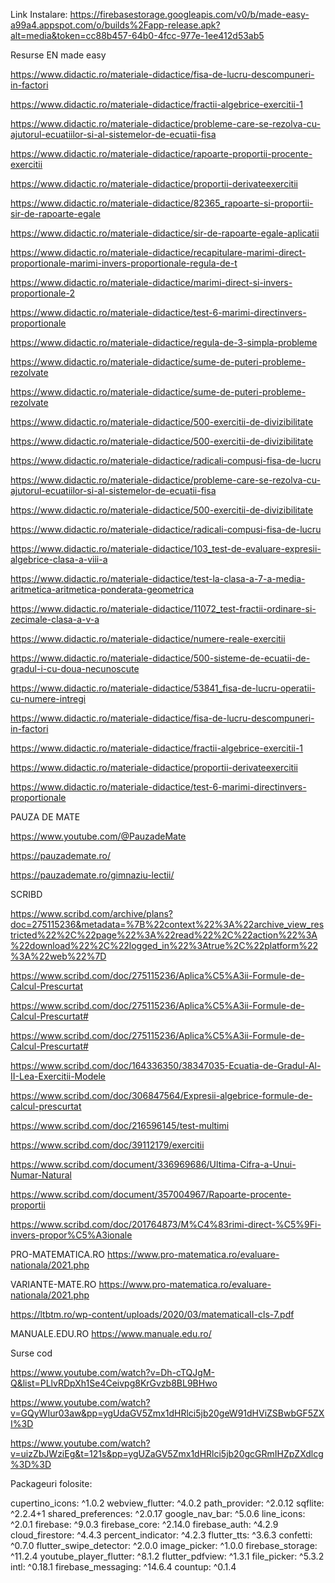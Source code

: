 Link Instalare: https://firebasestorage.googleapis.com/v0/b/made-easy-a99a4.appspot.com/o/builds%2Fapp-release.apk?alt=media&token=cc88b457-64b0-4fcc-977e-1ee412d53ab5


Resurse EN made easy

https://www.didactic.ro/materiale-didactice/fisa-de-lucru-descompuneri-in-factori

https://www.didactic.ro/materiale-didactice/fractii-algebrice-exercitii-1

https://www.didactic.ro/materiale-didactice/probleme-care-se-rezolva-cu-ajutorul-ecuatiilor-si-al-sistemelor-de-ecuatii-fisa


https://www.didactic.ro/materiale-didactice/rapoarte-proportii-procente-exercitii


https://www.didactic.ro/materiale-didactice/proportii-derivateexercitii

https://www.didactic.ro/materiale-didactice/82365_rapoarte-si-proportii-sir-de-rapoarte-egale


https://www.didactic.ro/materiale-didactice/sir-de-rapoarte-egale-aplicatii


https://www.didactic.ro/materiale-didactice/recapitulare-marimi-direct-proportionale-marimi-invers-proportionale-regula-de-t


https://www.didactic.ro/materiale-didactice/marimi-direct-si-invers-proportionale-2


https://www.didactic.ro/materiale-didactice/test-6-marimi-directinvers-proportionale

https://www.didactic.ro/materiale-didactice/regula-de-3-simpla-probleme

https://www.didactic.ro/materiale-didactice/sume-de-puteri-probleme-rezolvate


https://www.didactic.ro/materiale-didactice/sume-de-puteri-probleme-rezolvate

https://www.didactic.ro/materiale-didactice/500-exercitii-de-divizibilitate

https://www.didactic.ro/materiale-didactice/500-exercitii-de-divizibilitate

https://www.didactic.ro/materiale-didactice/radicali-compusi-fisa-de-lucru

https://www.didactic.ro/materiale-didactice/probleme-care-se-rezolva-cu-ajutorul-ecuatiilor-si-al-sistemelor-de-ecuatii-fisa


https://www.didactic.ro/materiale-didactice/500-exercitii-de-divizibilitate


https://www.didactic.ro/materiale-didactice/radicali-compusi-fisa-de-lucru

https://www.didactic.ro/materiale-didactice/103_test-de-evaluare-expresii-algebrice-clasa-a-viii-a

https://www.didactic.ro/materiale-didactice/test-la-clasa-a-7-a-media-aritmetica-aritmetica-ponderata-geometrica

https://www.didactic.ro/materiale-didactice/11072_test-fractii-ordinare-si-zecimale-clasa-a-v-a

https://www.didactic.ro/materiale-didactice/numere-reale-exercitii

https://www.didactic.ro/materiale-didactice/500-sisteme-de-ecuatii-de-gradul-i-cu-doua-necunoscute

https://www.didactic.ro/materiale-didactice/53841_fisa-de-lucru-operatii-cu-numere-intregi


https://www.didactic.ro/materiale-didactice/fisa-de-lucru-descompuneri-in-factori

https://www.didactic.ro/materiale-didactice/fractii-algebrice-exercitii-1


https://www.didactic.ro/materiale-didactice/proportii-derivateexercitii

https://www.didactic.ro/materiale-didactice/test-6-marimi-directinvers-proportionale


PAUZA DE MATE


https://www.youtube.com/@PauzadeMate

https://pauzademate.ro/

https://pauzademate.ro/gimnaziu-lectii/



SCRIBD

https://www.scribd.com/archive/plans?doc=275115236&metadata=%7B%22context%22%3A%22archive_view_restricted%22%2C%22page%22%3A%22read%22%2C%22action%22%3A%22download%22%2C%22logged_in%22%3Atrue%2C%22platform%22%3A%22web%22%7D


https://www.scribd.com/doc/275115236/Aplica%C5%A3ii-Formule-de-Calcul-Prescurtat

https://www.scribd.com/doc/275115236/Aplica%C5%A3ii-Formule-de-Calcul-Prescurtat#

https://www.scribd.com/doc/275115236/Aplica%C5%A3ii-Formule-de-Calcul-Prescurtat#


https://www.scribd.com/doc/164336350/38347035-Ecuatia-de-Gradul-Al-II-Lea-Exercitii-Modele

https://www.scribd.com/doc/306847564/Expresii-algebrice-formule-de-calcul-prescurtat

https://www.scribd.com/doc/216596145/test-multimi


https://www.scribd.com/doc/39112179/exercitii


https://www.scribd.com/document/336969686/Ultima-Cifra-a-Unui-Numar-Natural

https://www.scribd.com/document/357004967/Rapoarte-procente-proportii

https://www.scribd.com/doc/201764873/M%C4%83rimi-direct-%C5%9Fi-invers-propor%C5%A3ionale




PRO-MATEMATICA.RO
https://www.pro-matematica.ro/evaluare-nationala/2021.php


VARIANTE-MATE.RO
https://www.pro-matematica.ro/evaluare-nationala/2021.php


https://ltbtm.ro/wp-content/uploads/2020/03/matematicaII-cls-7.pdf

MANUALE.EDU.RO
https://www.manuale.edu.ro/

Surse cod

https://www.youtube.com/watch?v=Dh-cTQJgM-Q&list=PLlvRDpXh1Se4Ceivpg8KrGvzb8BL9BHwo

https://www.youtube.com/watch?v=GQyWIur03aw&pp=ygUdaGV5Zmx1dHRlci5jb20geW91dHViZSBwbGF5ZXI%3D

https://www.youtube.com/watch?v=uizZbJWziEg&t=121s&pp=ygUZaGV5Zmx1dHRlci5jb20gcGRmIHZpZXdlcg%3D%3D


Packageuri folosite: 

cupertino_icons: ^1.0.2
webview_flutter: ^4.0.2
path_provider: ^2.0.12
sqflite: ^2.2.4+1
shared_preferences: ^2.0.17
google_nav_bar: ^5.0.6
line_icons: ^2.0.1
firebase: ^9.0.3
firebase_core: ^2.14.0
firebase_auth: ^4.2.9
cloud_firestore: ^4.4.3
percent_indicator: ^4.2.3
flutter_tts: ^3.6.3
confetti: ^0.7.0
flutter_swipe_detector: ^2.0.0
image_picker: ^1.0.0
firebase_storage: ^11.2.4
youtube_player_flutter: ^8.1.2
flutter_pdfview: ^1.3.1
file_picker: ^5.3.2
intl: ^0.18.1
firebase_messaging: ^14.6.4
countup: ^0.1.4
